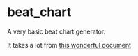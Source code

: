 # beat_chart
A very basic beat chart generator.

It takes a lot from [this wonderful document](https://rtalsoriangames.com/wp-content/uploads/2020/05/RTG-ScriptingtheGamev1.2.pdf)
